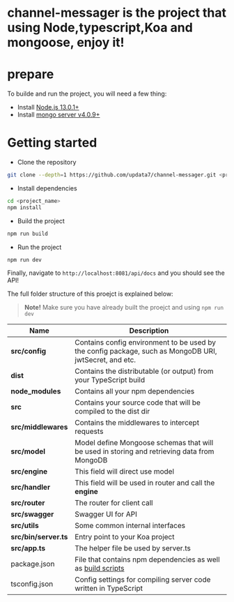 # channel-messager is the project that using Node,typescript,Koa and mongoose, enjoy it!

# prepare

To builde and run the project, you will need a few thing:

- Install [Node.js 13.0.1+](https://nodejs.org/en/)
- Install [mongo server v4.0.9+](https://www.mongodb.com/)

# Getting started

- Clone the repository

```bash
git clone --depth=1 https://github.com/updata7/channel-messager.git <project_name>
```

- Install dependencies

```bash
cd <project_name>
npm install
```

- Build the project

```bash
npm run build
```

- Run the project

```bash
npm run dev
```

Finally, navigate to `http://localhost:8081/api/docs` and you should see the API!


The full folder structure of this proejct is explained below:

> **Note!** Make sure you have already built the proejct and using `npm run dev`

| Name               | Description                                                                                                                                                   |
| ------------------ | ------------------------------------------------------------------------------------------------------------------------------------------------------------- |
| **src/config**         | Contains config environment to be used by the config package, such as MongoDB URI, jwtSecret, and etc.                                                        |
| **dist**           | Contains the distributable (or output) from your TypeScript build                                                                                             |
| **node_modules**   | Contains all your npm dependencies                                                                                      |
| **src**            | Contains your source code that will be compiled to the dist dir                                                                                               |
| **src/middlewares** | Contains the middlewares to intercept requests                                                                                                                |
| **src/model**     | Model define Mongoose schemas that will be used in storing and retrieving data from MongoDB                                                                  |
| **src/engine**      | This field will direct use model                      |
| **src/handler** | This field will be used in router and call the **engine** |
| **src/router** | The router for client call |
| **src/swagger** | Swagger UI for API |
| **src/utils** | Some common internal interfaces |
| **src/bin/server.ts** | Entry point to your Koa project                                                                                                                      |
| **src/app.ts** | The helper file be used by server.ts |
| package.json       | File that contains npm dependencies as well as [build scripts](#what-if-a-library-isnt-on-definitelytyped)                                                    |
| tsconfig.json      | Config settings for compiling server code written in TypeScript                                                                                               |
